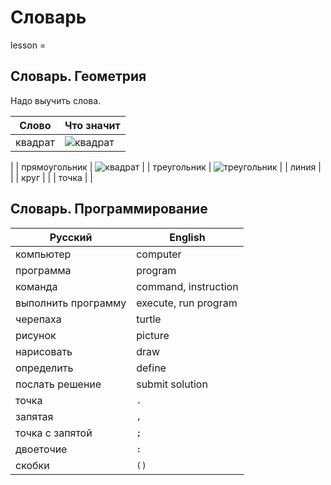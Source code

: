# Словарь

lesson = 

## Словарь. Геометрия

Надо выучить слова.

| Слово | Что значит |
|----|-----|
| квадрат | ![квадрат](https://stepik.org/media/attachments/lesson/479498/t4.png)
 |
| прямоугольник | ![квадрат](https://stepik.org/media/attachments/lesson/479498/t4.png)
 |
| треугольник | ![треугольник](https://stepik.org/media/attachments/lesson/479498/t6_1.png) |
| линия |  |
| круг |  |
| точка |  |

## Словарь. Программирование

| Русский | English |
|----|-----|
| компьютер | computer |
| программа | program |
| команда | command, instruction |
| выполнить программу | execute, run program |
| черепаха | turtle |
| рисунок | picture  |
| нарисовать | draw  |
| определить | define  |
| послать решение | submit solution  |
| точка | `.`  |
| запятая | `,`  |
| точка с запятой | `;`  |
| двоеточие | `:`  |
| скобки | `()`  |

